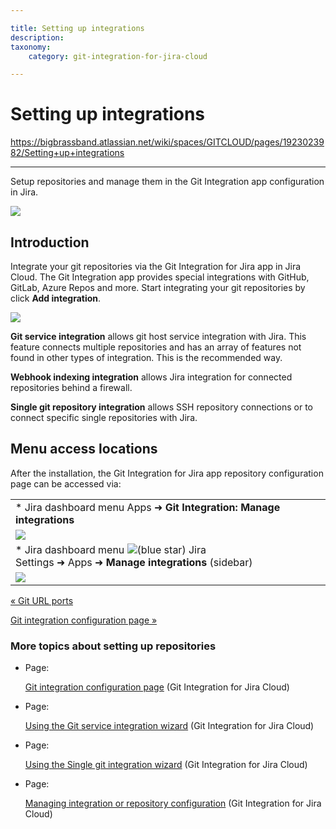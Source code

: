 ```yaml
---

title: Setting up integrations
description:
taxonomy:
    category: git-integration-for-jira-cloud

---
```


# Setting up integrations

<https://bigbrassband.atlassian.net/wiki/spaces/GITCLOUD/pages/1923023982/Setting+up+integrations>

* * *

Setup repositories and manage them in the Git Integration app configuration in Jira.

![](https://bigbrassband.atlassian.net/wiki/download/attachments/1923023982/gitcloud-managed-ui-integrations-page.png?version=1&modificationDate=1647843315863&cacheVersion=1&api=v2)

## Introduction

Integrate your git repositories via the Git Integration for Jira app in Jira Cloud. The Git Integration app provides special integrations with GitHub, GitLab, Azure Repos and more. Start integrating your git repositories by click **Add integration**.

![](https://bigbrassband.atlassian.net/wiki/download/attachments/1923023982/gitcloud-managed-ui-add-integration-page.png?version=1&modificationDate=1647937317336&cacheVersion=1&api=v2)

**Git service integration** allows git host service integration with Jira. This feature connects multiple repositories and has an array of features not found in other types of integration. This is the recommended way.

**Webhook indexing integration** allows Jira integration for connected repositories behind a firewall.

**Single git repository integration** allows SSH repository connections or to connect specific single repositories with Jira.

## Menu access locations

After the installation, the Git Integration for Jira app repository configuration page can be accessed via:

|     |
| --- |
| *   Jira dashboard menu Apps ➜ **Git Integration: Manage integrations** |
| ![](https://bigbrassband.atlassian.net/wiki/download/thumbnails/1923023982/gitcloud-managed-ui-menu-access.png?version=1&modificationDate=1647843557648&cacheVersion=1&api=v2&width=340&height=448) |
| *   Jira dashboard menu ![(blue star)](/wiki/s/-1639011364/6452/8b4898d3c114827e64ec143b4fa79bb76a6cfa5b/_/images/icons/emoticons/star_blue.png) Jira Settings ➜ Apps ➜ **Manage integrations** (sidebar) |
| ![](https://bigbrassband.atlassian.net/wiki/download/attachments/1923023982/gitcloud-managed-ui-system-apps-access.png?version=1&modificationDate=1647844058298&cacheVersion=1&api=v2) |

[« Git URL ports](/wiki/spaces/GITCLOUD/pages/1937965122/Git+URL+Ports)

[Git integration configuration page »](/wiki/spaces/GITCLOUD/pages/1923024023/Git+integration+configuration+page)

### More topics about setting up repositories

*   Page:
    
    [Git integration configuration page](/wiki/spaces/GITCLOUD/pages/1923024023/Git+integration+configuration+page) (Git Integration for Jira Cloud)
    
*   Page:
    
    [Using the Git service integration wizard](/wiki/spaces/GITCLOUD/pages/1923024112/Using+the+Git+service+integration+wizard) (Git Integration for Jira Cloud)
    
*   Page:
    
    [Using the Single git integration wizard](/wiki/spaces/GITCLOUD/pages/1923024154/Using+the+Single+git+integration+wizard) (Git Integration for Jira Cloud)
    
*   Page:
    
    [Managing integration or repository configuration](/wiki/spaces/GITCLOUD/pages/1923024455/Managing+integration+or+repository+configuration) (Git Integration for Jira Cloud)